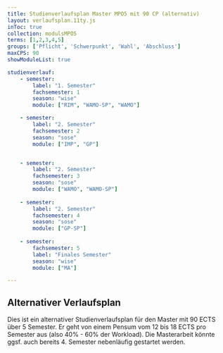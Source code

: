 ```yaml
---
title: Studienverlaufsplan Master MPO5 mit 90 CP (alternativ)
layout: verlaufsplan.11ty.js
inToc: true
collection: modulsMPO5
terms: [1,2,3,4,5]
groups: ['Pflicht', 'Schwerpunkt', 'Wahl', 'Abschluss']
maxCPS: 90
showModuleList: true

studienverlauf:
    - semester:
        label: "1. Semester"
        fachsemester: 1
        season: "wise"
        module: ["RIM", "WAMO-SP", "WAMO"]

    - semester:
        label: "2. Semester"
        fachsemester: 2
        season: "sose"
        module: ["IMP", "GP"]


    - semester:
        label: "2. Semester"
        fachsemester: 3
        season: "sose"
        module: ["WAMO", "WAMO-SP"]
        
    - semester:
        label: "2. Semester"
        fachsemester: 4
        season: "sose"
        module: ["GP-SP"]
        
    - semester:
        fachsemester: 5
        label: "Finales Semester"
        season: "wise"
        module: ["MA"]

---
```



## Alternativer Verlaufsplan

Dies ist ein alternativer Studienverlaufsplan für den Master mit 90 ECTS über 5 Semester. Er geht von einem Pensum vom 12 bis 18 ECTS pro Semester aus (also 40% - 60% der Workload). Die Masterarbeit könnte ggsf. auch bereits 4. Semester nebenläufig gestartet werden.